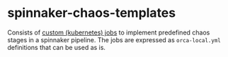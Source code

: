 # spinnaker-chaos-templates

Consists of [custom (kubernetes) jobs](https://spinnaker.io/guides/operator/custom-job-stages/#custom-job-stages) to implement predefined chaos stages in a spinnaker pipeline. 
The jobs are expressed as `orca-local.yml` definitions that can be used as is. 
